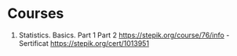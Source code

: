 # Courses
1. Statistics. Basics. Part 1 Part 2 https://stepik.org/course/76/info - Sertificat https://stepik.org/cert/1013951

